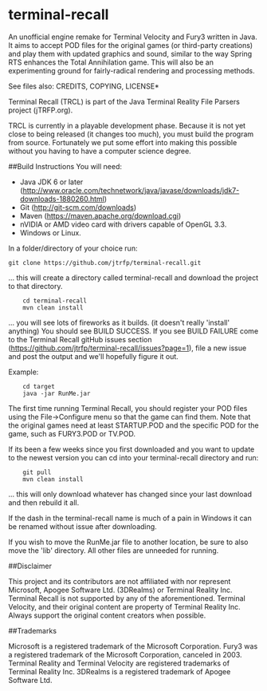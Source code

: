 terminal-recall
===============

An unofficial engine remake for Terminal Velocity and Fury3 written in Java. It aims to accept POD files for the original games (or third-party creations) and play them with updated graphics and sound, similar to the way Spring RTS enhances the Total Annihilation game. This will also be an experimenting ground for fairly-radical rendering and processing methods.

See files also: CREDITS, COPYING, LICENSE*

Terminal Recall (TRCL) is part of the Java Terminal Reality File Parsers project (jTRFP.org).

TRCL is currently in a playable development phase. Because it is not yet close to being released (it changes too much), you must build the program from source. Fortunately we put some effort into making this possible without you having to have a computer science degree.

##Build Instructions
You will need:
* Java JDK 6 or later (http://www.oracle.com/technetwork/java/javase/downloads/jdk7-downloads-1880260.html)
* Git (http://git-scm.com/downloads)
* Maven (https://maven.apache.org/download.cgi)
* nVIDIA or AMD video card with drivers capable of OpenGL 3.3.
* Windows or Linux.

In a folder/directory of your choice run:
```
git clone https://github.com/jtrfp/terminal-recall.git
```
... this will create a directory called terminal-recall and download the project to that directory.
```
    cd terminal-recall
    mvn clean install
```

... you will see lots of fireworks as it builds. (it doesn't really 'install' anything)
You should see BUILD SUCCESS. If you see BUILD FAILURE come to the Terminal Recall gitHub issues section (https://github.com/jtrfp/terminal-recall/issues?page=1), file a new issue and post the output and we'll hopefully figure it out.

Example:
```
    cd target
    java -jar RunMe.jar
```
The first time running Terminal Recall, you should register your POD files using the File->Configure menu so that the game can find them. Note that the original games need at least STARTUP.POD and the specific POD for the game, such as FURY3.POD or TV.POD.

If its been a few weeks since you first downloaded and you want to update to the newest version you can cd into your terminal-recall directory and run:

```
    git pull
    mvn clean install
```

... this will only download whatever has changed since your last download and then rebuild it all.

If the dash in the terminal-recall name is much of a pain in Windows it can be renamed without issue after downloading.

If you wish to move the RunMe.jar file to another location, be sure to also move the 'lib' directory. All other files are unneeded for running.


##Disclaimer

This project and its contributors are not affiliated with nor represent Microsoft, Apogee Software Ltd. (3DRealms) or Terminal Reality Inc. Terminal Recall is not supported by any of the aforementioned. Terminal Velocity, and their original content are property of Terminal Reality Inc. Always support the original content creators when possible.

##Trademarks

Microsoft is a registered trademark of the Microsoft Corporation. Fury3 was a registered trademark of the Microsoft Corporation, canceled in 2003. Terminal Reality and Terminal Velocity are registered trademarks of Terminal Reality Inc. 3DRealms is a registered trademark of Apogee Software Ltd.
